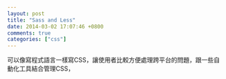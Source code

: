 ```yaml
---
layout: post
title: "Sass and Less"
date: 2014-03-02 17:07:46 +0800
comments: true
categories: ["css"]
---
```


可以像寫程式語言一樣寫CSS，讓使用者比較方便處理跨平台的問題，跟一些自動化工具結合管理CSS，
